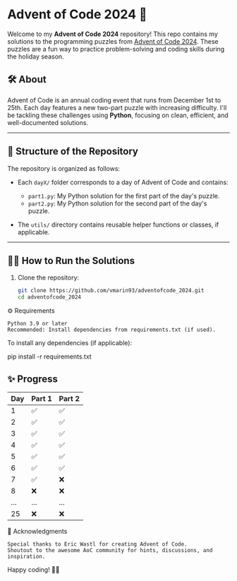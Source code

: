 # Advent of Code 2024 🎄

Welcome to my **Advent of Code 2024** repository! This repo contains my solutions to the programming puzzles from [Advent of Code 2024](https://adventofcode.com/2024). These puzzles are a fun way to practice problem-solving and coding skills during the holiday season.

## 🛠 About

Advent of Code is an annual coding event that runs from December 1st to 25th. Each day features a new two-part puzzle with increasing difficulty. I'll be tackling these challenges using **Python**, focusing on clean, efficient, and well-documented solutions.

---

## 🚀 Structure of the Repository

The repository is organized as follows:

- Each `dayX/` folder corresponds to a day of Advent of Code and contains:
  - `part1.py`: My Python solution for the first part of the day's puzzle.
  - `part2.py`: My Python solution for the second part of the day's puzzle.

- The `utils/` directory contains reusable helper functions or classes, if applicable.

---

## 🧑‍💻 How to Run the Solutions

1. Clone the repository:
   ```bash
   git clone https://github.com/vmarin93/adventofcode_2024.git
   cd adventofcode_2024


⚙️ Requirements

    Python 3.9 or later
    Recommended: Install dependencies from requirements.txt (if used).

To install any dependencies (if applicable):

pip install -r requirements.txt

## ✨ Progress

| Day  | Part 1 | Part 2 |
|------|--------|--------|
| 1    | ✅      | ✅      |
| 2    | ✅      | ✅       |
| 3    | ✅       | ✅       |
| 4    | ✅       | ✅       |
| 5    | ✅       | ✅       |
| 6    | ✅       | ✅       |
| 7    | ✅       | ❌      |
| 8    | ❌      | ❌      |
| ...  | ...    | ...    |
| 25   | ❌      | ❌      |


🎁 Acknowledgments

    Special thanks to Eric Wastl for creating Advent of Code.
    Shoutout to the awesome AoC community for hints, discussions, and inspiration.

Happy coding! 🎄✨
